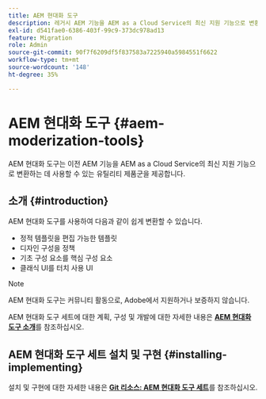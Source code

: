 ```yaml
---
title: AEM 현대화 도구
description: 레거시 AEM 기능을 AEM as a Cloud Service의 최신 지원 기능으로 변환하는 데 사용할 수 있는 유틸리티 세트에 대해 알아봅니다.
exl-id: d541fae0-6386-403f-99c9-373dc978ad13
feature: Migration
role: Admin
source-git-commit: 90f7f6209df5f837583a7225940a5984551f6622
workflow-type: tm+mt
source-wordcount: '148'
ht-degree: 35%

---
```


# AEM 현대화 도구 {#aem-moderization-tools}

AEM 현대화 도구는 이전 AEM 기능을 AEM as a Cloud Service의 최신 지원 기능으로 변환하는 데 사용할 수 있는 유틸리티 제품군을 제공합니다.


## 소개 {#introduction}

AEM 현대화 도구를 사용하여 다음과 같이 쉽게 변환할 수 있습니다.

* 정적 템플릿을 편집 가능한 템플릿
* 디자인 구성을 정책
* 기초 구성 요소를 핵심 구성 요소
* 클래식 UI를 터치 사용 UI

>[!NOTE]
>AEM 현대화 도구는 커뮤니티 활동으로, Adobe에서 지원하거나 보증하지 않습니다.

AEM 현대화 도구 세트에 대한 계획, 구성 및 개발에 대한 자세한 내용은 **[AEM 현대화 도구 소개](https://opensource.adobe.com/aem-modernize-tools/)**&#x200B;를 참조하십시오.

## AEM 현대화 도구 세트 설치 및 구현 {#installing-implementing}

설치 및 구현에 대한 자세한 내용은 **[Git 리소스: AEM 현대화 도구 세트](https://github.com/adobe/aem-modernize-tools)**&#x200B;를 참조하십시오.
